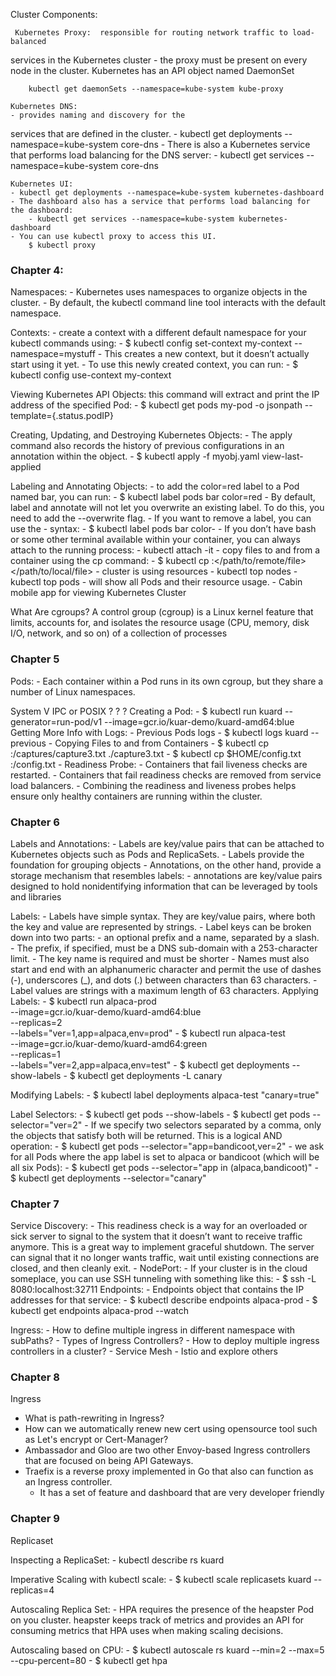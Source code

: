  Cluster Components:

	 Kubernetes Proxy:  responsible for routing network traffic to load-balanced
 services in the Kubernetes cluster
			 -	the proxy must be present on every
 node in the cluster. Kubernetes has an API object named DaemonSet

		kubectl get daemonSets --namespace=kube-system kube-proxy

	Kubernetes DNS:   
	- provides naming and discovery for the
 services that are defined in the cluster.
	- kubectl get deployments --namespace=kube-system core-dns
	- There is also a Kubernetes service that performs load balancing for the DNS server:
		- kubectl get services --namespace=kube-system core-dns

	Kubernetes UI: 
	- kubectl get deployments --namespace=kube-system kubernetes-dashboard
	- The dashboard also has a service that performs load balancing for the dashboard:
		- kubectl get services --namespace=kube-system kubernetes-dashboard
	- You can use kubectl proxy to access this UI.
		$ kubectl proxy

### Chapter 4:

Namespaces: 
	-  Kubernetes uses namespaces to organize objects in the cluster. 
	- By default, the kubectl command line tool interacts with the default namespace.

Contexts:
	- create a context with a different default namespace for your kubectl commands using:
		- $ kubectl config set-context my-context --namespace=mystuff
 	- This creates a new context, but it doesn’t actually start using it yet. 	- To use this newly created context, you can run:
		- $ kubectl config use-context my-context

Viewing Kubernetes API Objects:
	 this command will extract and print the IP address of the specified Pod:
	-  $ kubectl get pods my-pod -o jsonpath --template={.status.podIP}

Creating, Updating, and Destroying Kubernetes Objects:
	-  The apply command also records the history of previous configurations in an annotation within the object.
		- $ kubectl apply -f myobj.yaml view-last-applied

Labeling and Annotating Objects:
	-  to add the color=red label to a Pod named bar, you can run:
		- $ kubectl label pods bar color=red
		- By default, label and annotate will not let you overwrite an existing label. To do this, you need to add the --overwrite flag.
	-  If you want to remove a label, you can use the <label-name>- syntax:
		- $ kubectl label pods bar color-
	- If you don’t have bash or some other terminal available within your container, you can always attach to the running process:
		-  kubectl attach -it <pod-name>
	-  copy files to and from a container using the cp command:
		-  $ kubectl cp <pod-name>:</path/to/remote/file> </path/to/local/file>
	-  cluster is using resources
		- kubectl top nodes
		- kubectl top pods
		-  will show all Pods and their resource usage.
	- Cabin mobile app for viewing Kubernetes Cluster

What Are cgroups?
A control group (cgroup) is a Linux kernel feature that limits, accounts for, and isolates the resource usage (CPU, memory, disk I/O, network, and so on) of a collection of processes


### Chapter 5
Pods: 
	- Each container within a Pod runs in its own cgroup, but they share a number of
 Linux namespaces.

System V IPC or POSIX ? ? ?
Creating a Pod:
	- $ kubectl run kuard --generator=run-pod/v1 --image=gcr.io/kuar-demo/kuard-amd64:blue
Getting More Info with Logs:
	- Previous Pods logs
		-  $ kubectl logs kuard --previous
	- Copying Files to and from Containers
		-  $ kubectl cp <pod-name>:/captures/capture3.txt ./capture3.txt
		-  $ kubectl cp $HOME/config.txt <pod-name>:/config.txt
	- Readiness Probe:
		-  Containers that fail liveness checks are restarted. 
		-   Containers that fail readiness checks are removed from service load balancers.
		-   Combining the readiness and liveness probes helps ensure only healthy containers are running within the cluster.

### Chapter 6
Labels and Annotations:
	-  Labels are key/value pairs that can be attached to Kubernetes objects such as Pods and ReplicaSets.
	- Labels provide the foundation for grouping objects
	-  Annotations, on the other hand, provide a storage mechanism that resembles labels:
		-  annotations are key/value pairs designed to hold nonidentifying information that can be leveraged by tools and libraries

Labels:
	-  Labels have simple syntax. They are key/value pairs, where both the key and value are represented by strings.
	-  Label keys can be broken down into two parts: 
		- an optional prefix and a name, separated by a slash. 
			- The prefix, if specified, must be a DNS sub-domain with a 253-character limit. 
			- The key name is required and must be shorter
			- Names must also start and end with an alphanumeric character and permit the use of dashes (-), underscores (_), and dots (.) between characters than 63 characters. 
	-  Label values are strings with a maximum length of 63 characters. 
Applying Labels: 
	-  $ kubectl run alpaca-prod \
  		--image=gcr.io/kuar-demo/kuard-amd64:blue \
  		--replicas=2 \
  		--labels="ver=1,app=alpaca,env=prod"
	- $ kubectl run alpaca-test \
 		 --image=gcr.io/kuar-demo/kuard-amd64:green \
  	         --replicas=1 \
 		 --labels="ver=2,app=alpaca,env=test"
	-  $ kubectl get deployments --show-labels
	-  $ kubectl get deployments -L canary

Modifying Labels:
	-  $ kubectl label deployments alpaca-test "canary=true"

Label Selectors:
	- $ kubectl get pods --show-labels
	- $ kubectl get pods --selector="ver=2"
	- If we specify two selectors separated by a comma, only the objects that satisfy both will be returned. This is a logical AND operation:
 		- $ kubectl get pods --selector="app=bandicoot,ver=2"
	- we ask for all Pods where the app label is set to alpaca or bandicoot (which will be all six Pods):
 		- $ kubectl get pods --selector="app in (alpaca,bandicoot)"
	- $ kubectl get deployments --selector="canary"

### Chapter 7
Service Discovery:
	-  This readiness check is a way for an overloaded or sick server to signal to the system that it doesn’t want to receive traffic anymore. This is a great way to implement graceful shutdown. The server can signal that it no longer wants traffic, wait until existing connections are closed, and then cleanly exit.
	- NodePort:
		-  If your cluster is in the cloud someplace, you can use SSH tunneling with something like this:
 			- $ ssh <node> -L 8080:localhost:32711
Endpoints:
	- Endpoints object that contains the IP addresses for 
	that service:
		-  $ kubectl describe endpoints alpaca-prod
		-  $ kubectl get endpoints alpaca-prod --watch

Ingress:
	- How to define multiple ingress in different namespace with subPaths?
	- Types of Ingress Controllers?
	- How to deploy multiple ingress controllers in a cluster?
	- Service Mesh
		- Istio and explore others

### Chapter 8

Ingress

- What is path-rewriting in Ingress?
- How can we automatically renew new cert using opensource tool such as Let's encrypt or Cert-Manager?
- Ambassador and Gloo are two other Envoy-based Ingress controllers that are focused on being API Gateways.
- Traefix is a reverse proxy implemented in Go that also can function as an Ingress controller.
	- It has a set of feature and dashboard that are very developer friendly

### Chapter 9

Replicaset

Inspecting a ReplicaSet:
	- kubectl describe rs kuard

Imperative Scaling with kubectl scale:
	-  $ kubectl scale replicasets kuard --replicas=4

Autoscaling Replica Set:
	-  HPA requires the presence of the heapster Pod on you cluster. heapster keeps track of metrics and provides an API for consuming metrics that HPA uses when making scaling decisions.

Autoscaling based on CPU:
	- $ kubectl autoscale rs kuard --min=2 --max=5 --cpu-percent=80
	- $ kubectl get hpa
	